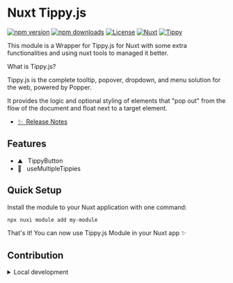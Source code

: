 <!--
Get your module up and running quickly.

Find and replace all on all files (CMD+SHIFT+F):
- Name: Nuxt TippyJs
- Package name: my-module
- Description: My new Nuxt module
-->

# Nuxt Tippy.js

[![npm version][npm-version-src]][npm-version-href]
[![npm downloads][npm-downloads-src]][npm-downloads-href]
[![License][license-src]][license-href]
[![Nuxt][nuxt-src]][nuxt-href]
[![Tippy][tippy-src]][tippy-href]


This module is a Wrapper for Tippy.js for Nuxt with some extra functionalities and using nuxt tools to managed it better.

What is Tippy.js?

Tippy.js is the complete tooltip, popover, dropdown, and menu solution for the web, powered by Popper.

It provides the logic and optional styling of elements that "pop out" from the flow of the document and float next to a target element.


- [✨ &nbsp;Release Notes](/CHANGELOG.md)
  <!-- - [🏀 Online playground](https://stackblitz.com/github/your-org/my-module?file=playground%2Fapp.vue) -->
  <!-- - [📖 &nbsp;Documentation](https://example.com) -->

## Features

<!-- Highlight some of the features your module provide here -->

- ⛰ &nbsp; TippyButton
- 🚠 &nbsp; useMultipleTippies

## Quick Setup

Install the module to your Nuxt application with one command:

```bash
npx nuxi module add my-module
```

That's it! You can now use Tippy.js Module in your Nuxt app ✨

## Contribution

<details>
  <summary>Local development</summary>
  
  ```bash
  # Install dependencies
  npm install
  
  # Generate type stubs
  npm run dev:prepare
  
  # Develop with the playground
  npm run dev
  
  # Build the playground
  npm run dev:build
  
  # Run ESLint
  npm run lint
  
  # Run Vitest
  npm run test
  npm run test:watch
  
  # Release new version
  npm run release
  ```

</details>

<!-- Badges -->

[npm-version-src]: https://img.shields.io/npm/v/my-module/latest.svg?style=flat&colorA=020420&colorB=00DC82
[npm-version-href]: https://npmjs.com/package/my-module
[npm-downloads-src]: https://img.shields.io/npm/dm/my-module.svg?style=flat&colorA=020420&colorB=00DC82
[npm-downloads-href]: https://npm.chart.dev/my-module
[license-src]: https://img.shields.io/npm/l/my-module.svg?style=flat&colorA=020420&colorB=00DC82
[license-href]: https://npmjs.com/package/my-module
[nuxt-src]: https://img.shields.io/badge/Nuxt-020420?logo=nuxt.js
[nuxt-href]: https://nuxt.com
[tippy-src]: https://atomiks.github.io/tippyjs/static/logo-ebc385458e03fdb24af078536af88065.svg
[tippy-href]: https://atomiks.github.io/tippyjs/